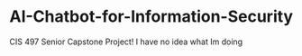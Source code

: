# AI-Chatbot-for-Information-Security
CIS 497 Senior Capstone Project!
I have no idea what Im doing
